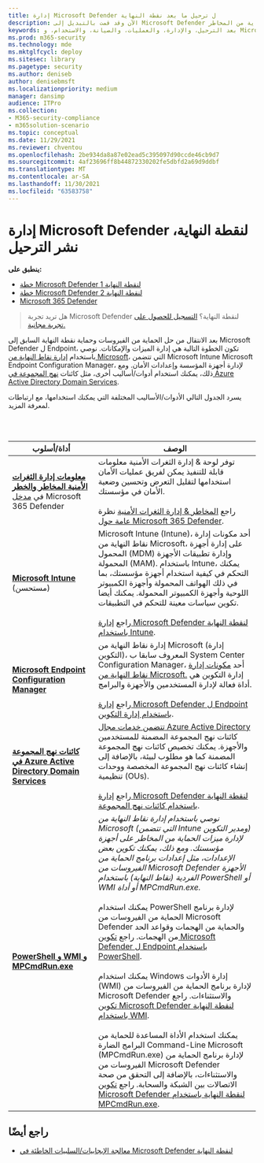 ```yaml
---
title: إدارة Microsoft Defender ل ترحيل ما بعد نقطة النهاية
description: الآن وقد قمت بالتبديل إلى Microsoft Defender لنقطة النهاية، فإن الخطوة التالية هي إدارة ميزات الحماية من المخاطر
keywords: بعد الترحيل، والإدارة، والعمليات، والصيانة، والاستخدام، و Microsoft Defender ل Endpoint، وedr
ms.prod: m365-security
ms.technology: mde
ms.mktglfcycl: deploy
ms.sitesec: library
ms.pagetype: security
ms.author: deniseb
author: denisebmsft
ms.localizationpriority: medium
manager: dansimp
audience: ITPro
ms.collection:
- M365-security-compliance
- m365solution-scenario
ms.topic: conceptual
ms.date: 11/29/2021
ms.reviewer: chventou
ms.openlocfilehash: 2be934da8a87e02ead5c395097d90ccde46cb9d7
ms.sourcegitcommit: 4af23696ff8b44872330202fe5dbfd2a69d9ddbf
ms.translationtype: MT
ms.contentlocale: ar-SA
ms.lasthandoff: 11/30/2021
ms.locfileid: "63583758"
---
```

# <a name="manage-microsoft-defender-for-endpoint-post-migration"></a>إدارة Microsoft Defender لنقطة النهاية، نشر الترحيل

**ينطبق على:**
- [خطة Microsoft Defender لنقطة النهاية 1](https://go.microsoft.com/fwlink/?linkid=2154037)
- [خطة Microsoft Defender لنقطة النهاية 2](https://go.microsoft.com/fwlink/?linkid=2154037)
- [Microsoft 365 Defender](https://go.microsoft.com/fwlink/?linkid=2118804)

> هل تريد تجربة Microsoft Defender لنقطة النهاية؟ [التسجيل للحصول على تجربة مجانية.](https://signup.microsoft.com/create-account/signup?products=7f379fee-c4f9-4278-b0a1-e4c8c2fcdf7e&ru=https://aka.ms/MDEp2OpenTrial?ocid=docs-wdatp-exposedapis-abovefoldlink)

بعد الانتقال من حل الحماية من الفيروسات وحماية نقطة النهاية السابق إلى Microsoft Defender ل Endpoint، تكون الخطوة التالية هي إدارة الميزات والإمكانات. نوصي باستخدام [إدارة نقاط النهاية من Microsoft](/mem/endpoint-manager-overview)، التي تتضمن Microsoft Intune Microsoft Endpoint Configuration Manager، لإدارة [](/mem/intune/fundamentals/what-is-intune) أجهزة المؤسسة وإعدادات الأمان[](/mem/configmgr/core/understand/introduction). ومع ذلك، يمكنك استخدام أدوات/أساليب أخرى، مثل كائنات [نهج المجموعة في Azure Active Directory Domain Services](/azure/active-directory-domain-services/manage-group-policy).

يسرد الجدول التالي الأدوات/الأساليب المختلفة التي يمكنك استخدامها، مع ارتباطات لمعرفة المزيد.

<br/><br/>

|أداة/أسلوب|الوصف|
|---|---|
|**[معلومات إدارة الثغرات الأمنية المخاطر والخطر](/windows/security/threat-protection/microsoft-defender-atp/tvm-dashboard-insights)** في [مدخل](https://security.microsoft.com/) Microsoft 365 Defender|توفر لوحة & إدارة الثغرات الأمنية معلومات قابلة للتنفيذ يمكن لفريق عمليات الأمان استخدامها لتقليل التعرض وتحسين وضعية الأمان في مؤسستك. <br/><br/> راجع [المخاطر & إدارة الثغرات الأمنية](/microsoft-365/security/defender-endpoint/next-gen-threat-and-vuln-mgt) نظرة [عامة حول Microsoft 365 Defender](/microsoft-365/security/defender-endpoint/use).|
|**[Microsoft Intune](/mem/intune/fundamentals/what-is-intune)** (مستحسن)|Microsoft Intune (Intune)، أحد مكونات إدارة نقاط النهاية من Microsoft، على [](/mem/endpoint-manager-overview)إدارة أجهزة المحمول (MDM) وإدارة تطبيقات الأجهزة المحمولة (MAM). باستخدام Intune، يمكنك التحكم في كيفية استخدام أجهزة مؤسستك، بما في ذلك الهواتف المحمولة وأجهزة الكمبيوتر اللوحية وأجهزة الكمبيوتر المحمولة. يمكنك أيضا تكوين سياسات معينة للتحكم في التطبيقات. <br/><br/> راجع [إدارة Microsoft Defender لنقطة النهاية باستخدام Intune](manage-mde-post-migration-intune.md).|
|**[Microsoft Endpoint Configuration Manager](/mem/configmgr/core/understand/introduction)**|إدارة نقاط النهاية من Microsoft (إدارة التكوين)، المعروف سابقا ب System Center Configuration Manager، أحد [مكونات إدارة نقاط النهاية من Microsoft.](/mem/endpoint-manager-overview) إدارة التكوين هي أداة فعالة لإدارة المستخدمين والأجهزة والبرامج. <br/><br/> راجع [إدارة Microsoft Defender ل Endpoint باستخدام إدارة التكوين](manage-mde-post-migration-configuration-manager.md).|
|**[كائنات نهج المجموعة في Azure Active Directory Domain Services](/azure/active-directory-domain-services/manage-group-policy)**|[تتضمن خدمات مجال Azure Active Directory](/azure/active-directory-domain-services/overview) كائنات نهج المجموعة المضمنة للمستخدمين والأجهزة. يمكنك تخصيص كائنات نهج المجموعة المضمنة كما هو مطلوب لبيئة، بالإضافة إلى إنشاء كائنات نهج المجموعة المخصصة ووحدات تنظيمية (OUs). <br/><br/> راجع [إدارة Microsoft Defender لنقطة النهاية باستخدام كائنات نهج المجموعة](manage-mde-post-migration-group-policy-objects.md).|
|**[PowerShell و WMI و MPCmdRun.exe](manage-mde-post-migration-other-tools.md)**|*نوصي باستخدام إدارة نقاط النهاية من Microsoft (التي تتضمن Intune ومدير التكوين) لإدارة ميزات الحماية من المخاطر على أجهزة مؤسستك. ومع ذلك، يمكنك تكوين بعض الإعدادات، مثل إعدادات برنامج الحماية من الفيروسات من Microsoft Defender الأجهزة الفردية (نقاط النهاية) باستخدام PowerShell أو WMI أو أداة MPCmdRun.exe.* <br/><br/> يمكنك استخدام PowerShell لإدارة برنامج الحماية من الفيروسات من Microsoft Defender والحماية من الهجمات وقواعد الحد من الهجمات. راجع [تكوين Microsoft Defender ل Endpoint باستخدام PowerShell](manage-mde-post-migration-other-tools.md#configure-microsoft-defender-for-endpoint-with-powershell). <br/><br/> يمكنك استخدام Windows إدارة الأدوات (WMI) لإدارة برنامج الحماية من الفيروسات من Microsoft Defender والاستثناءات. راجع [تكوين Microsoft Defender لنقطة النهاية باستخدام WMI](manage-mde-post-migration-other-tools.md#configure-microsoft-defender-for-endpoint-with-windows-management-instrumentation-wmi). <br/><br/> يمكنك استخدام الأداة المساعدة للحماية من البرامج الضارة Command-Line Microsoft (MPCmdRun.exe) لإدارة برنامج الحماية من الفيروسات من Microsoft Defender والاستثناءات، بالإضافة إلى التحقق من صحة الاتصالات بين الشبكة والسحابة. راجع [تكوين Microsoft Defender لنقطة النهاية باستخدام MPCmdRun.exe](manage-mde-post-migration-other-tools.md#configure-microsoft-defender-for-endpoint-with-microsoft-malware-protection-command-line-utility-mpcmdrunexe).|


## <a name="see-also"></a>راجع أيضًا

- [معالجة الإيجابيات/السلبيات الخاطئة في Microsoft Defender لنقطة النهاية](defender-endpoint-false-positives-negatives.md)
